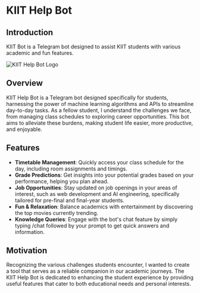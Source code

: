 # KIIT Help Bot

## Introduction
KIIT Bot is a Telegram bot designed to assist KIIT students with various academic and fun features. 

![KIIT Help Bot Logo](C:\Users\KIIT\Desktop\dsa\HELP-BOT-PUBLIC\assets\freepik__candid-image-photography-natural-textures-highly-r__57633.jpeg)

## Overview
KIIT Help Bot is a Telegram bot designed specifically for students, harnessing the power of machine learning algorithms and APIs to streamline day-to-day tasks. As a fellow student, I understand the challenges we face, from managing class schedules to exploring career opportunities. This bot aims to alleviate these burdens, making student life easier, more productive, and enjoyable.

## Features
- **Timetable Management**: Quickly access your class schedule for the day, including room assignments and timings.
- **Grade Predictions**: Get insights into your potential grades based on your performance, helping you plan ahead.
- **Job Opportunities**: Stay updated on job openings in your areas of interest, such as web development and AI engineering, specifically tailored for pre-final and final-year students.
- **Fun & Relaxation**: Balance academics with entertainment by discovering the top movies currently trending.
- **Knowledge Queries**: Engage with the bot's chat feature by simply typing /chat followed by your prompt to get quick answers and information.

## Motivation
Recognizing the various challenges students encounter, I wanted to create a tool that serves as a reliable companion in our academic journeys. The KIIT Help Bot is dedicated to enhancing the student experience by providing useful features that cater to both educational needs and personal interests.

